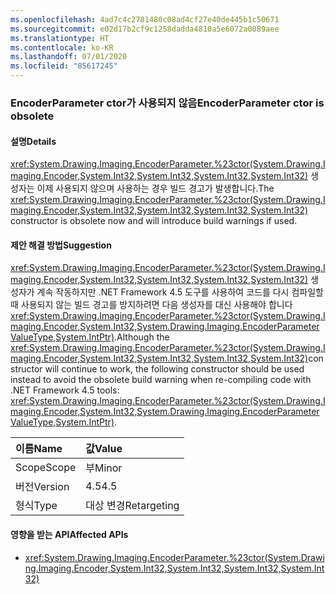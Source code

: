 ```yaml
---
ms.openlocfilehash: 4ad7c4c2781480c08ad4cf27e40de445b1c50671
ms.sourcegitcommit: e02d17b2cf9c1258dadda4810a5e6072a0089aee
ms.translationtype: HT
ms.contentlocale: ko-KR
ms.lasthandoff: 07/01/2020
ms.locfileid: "85617245"
---
```

### <a name="encoderparameter-ctor-is-obsolete"></a><span data-ttu-id="18d46-101">EncoderParameter ctor가 사용되지 않음</span><span class="sxs-lookup"><span data-stu-id="18d46-101">EncoderParameter ctor is obsolete</span></span>

#### <a name="details"></a><span data-ttu-id="18d46-102">설명</span><span class="sxs-lookup"><span data-stu-id="18d46-102">Details</span></span>

<span data-ttu-id="18d46-103"><xref:System.Drawing.Imaging.EncoderParameter.%23ctor(System.Drawing.Imaging.Encoder,System.Int32,System.Int32,System.Int32,System.Int32)> 생성자는 이제 사용되지 않으며 사용하는 경우 빌드 경고가 발생합니다.</span><span class="sxs-lookup"><span data-stu-id="18d46-103">The <xref:System.Drawing.Imaging.EncoderParameter.%23ctor(System.Drawing.Imaging.Encoder,System.Int32,System.Int32,System.Int32,System.Int32)> constructor is obsolete now and will introduce build warnings if used.</span></span>

#### <a name="suggestion"></a><span data-ttu-id="18d46-104">제안 해결 방법</span><span class="sxs-lookup"><span data-stu-id="18d46-104">Suggestion</span></span>

<span data-ttu-id="18d46-105"><xref:System.Drawing.Imaging.EncoderParameter.%23ctor(System.Drawing.Imaging.Encoder,System.Int32,System.Int32,System.Int32,System.Int32)> 생성자가 계속 작동하지만 .NET Framework 4.5 도구를 사용하여 코드를 다시 컴파일할 때 사용되지 않는 빌드 경고를 방지하려면 다음 생성자를 대신 사용해야 합니다<xref:System.Drawing.Imaging.EncoderParameter.%23ctor(System.Drawing.Imaging.Encoder,System.Int32,System.Drawing.Imaging.EncoderParameterValueType,System.IntPtr)>.</span><span class="sxs-lookup"><span data-stu-id="18d46-105">Although the <xref:System.Drawing.Imaging.EncoderParameter.%23ctor(System.Drawing.Imaging.Encoder,System.Int32,System.Int32,System.Int32,System.Int32)>constructor will continue to work, the following constructor should be used instead to avoid the obsolete build warning when re-compiling code with .NET Framework  4.5 tools: <xref:System.Drawing.Imaging.EncoderParameter.%23ctor(System.Drawing.Imaging.Encoder,System.Int32,System.Drawing.Imaging.EncoderParameterValueType,System.IntPtr)>.</span></span>

| <span data-ttu-id="18d46-106">이름</span><span class="sxs-lookup"><span data-stu-id="18d46-106">Name</span></span>    | <span data-ttu-id="18d46-107">값</span><span class="sxs-lookup"><span data-stu-id="18d46-107">Value</span></span>       |
|:--------|:------------|
| <span data-ttu-id="18d46-108">Scope</span><span class="sxs-lookup"><span data-stu-id="18d46-108">Scope</span></span>   | <span data-ttu-id="18d46-109">부</span><span class="sxs-lookup"><span data-stu-id="18d46-109">Minor</span></span>       |
| <span data-ttu-id="18d46-110">버전</span><span class="sxs-lookup"><span data-stu-id="18d46-110">Version</span></span> | <span data-ttu-id="18d46-111">4.5</span><span class="sxs-lookup"><span data-stu-id="18d46-111">4.5</span></span>         |
| <span data-ttu-id="18d46-112">형식</span><span class="sxs-lookup"><span data-stu-id="18d46-112">Type</span></span>    | <span data-ttu-id="18d46-113">대상 변경</span><span class="sxs-lookup"><span data-stu-id="18d46-113">Retargeting</span></span> |

#### <a name="affected-apis"></a><span data-ttu-id="18d46-114">영향을 받는 API</span><span class="sxs-lookup"><span data-stu-id="18d46-114">Affected APIs</span></span>

- <xref:System.Drawing.Imaging.EncoderParameter.%23ctor(System.Drawing.Imaging.Encoder,System.Int32,System.Int32,System.Int32,System.Int32)>
